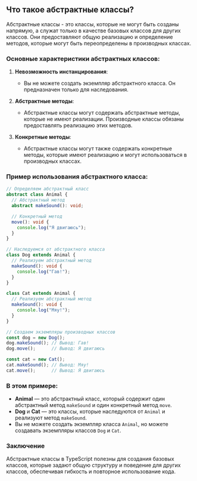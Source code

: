 ## Что такое абстрактные классы?

Абстрактные классы - это классы, которые не могут быть созданы напрямую, а служат только в качестве базовых классов для других классов. Они предоставляют общую реализацию и определение методов, которые могут быть переопределены в производных классах.

### Основные характеристики абстрактных классов:

1. **Невозможность инстанцирования**: 
   - Вы не можете создать экземпляр абстрактного класса. Он предназначен только для наследования.

2. **Абстрактные методы**:
   - Абстрактные классы могут содержать абстрактные методы, которые не имеют реализации. Производные классы обязаны предоставлять реализацию этих методов.

3. **Конкретные методы**:
   - Абстрактные классы могут также содержать конкретные методы, которые имеют реализацию и могут использоваться в производных классах.

### Пример использования абстрактного класса:

```typescript
// Определяем абстрактный класс
abstract class Animal {
  // Абстрактный метод
  abstract makeSound(): void;

  // Конкретный метод
  move(): void {
    console.log("Я двигаюсь");
  }
}

// Наследуемся от абстрактного класса
class Dog extends Animal {
  // Реализуем абстрактный метод
  makeSound(): void {
    console.log("Гав!");
  }
}

class Cat extends Animal {
  // Реализуем абстрактный метод
  makeSound(): void {
    console.log("Мяу!");
  }
}

// Создаем экземпляры производных классов
const dog = new Dog();
dog.makeSound(); // Вывод: Гав!
dog.move();      // Вывод: Я двигаюсь

const cat = new Cat();
cat.makeSound(); // Вывод: Мяу!
cat.move();      // Вывод: Я двигаюсь
```

### В этом примере:

- **Animal** — это абстрактный класс, который содержит один абстрактный метод `makeSound` и один конкретный метод `move`.
- **Dog** и **Cat** — это классы, которые наследуются от `Animal` и реализуют метод `makeSound`.
- Вы не можете создать экземпляр класса `Animal`, но можете создавать экземпляры классов `Dog` и `Cat`.

### Заключение

Абстрактные классы в TypeScript полезны для создания базовых классов, которые задают общую структуру и поведение для других классов, обеспечивая гибкость и повторное использование кода.